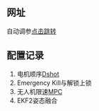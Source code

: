 ## 网址
自动调参[点击跳转](https://px-4.com/main/en/config/autotune.html)

## 配置记录
1. 电机顺序[Dshot](https://github.com/YingLuoNou/FLY_Project/blob/main/%E4%B8%BB%E6%8E%A7/px4/DShot%E7%94%B5%E8%B0%83.md)
2. Emergency Kill与解锁上锁
3. 无人机限速[MPC]([主控/px4/MPC相关.md](https://github.com/YingLuoNou/FLY_Project/blob/main/%E4%B8%BB%E6%8E%A7/px4/MPC%E7%9B%B8%E5%85%B3.md))
4. EKF2姿态融合

